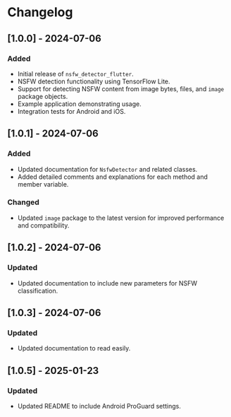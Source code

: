 # Changelog

## [1.0.0] - 2024-07-06
### Added
- Initial release of `nsfw_detector_flutter`.
- NSFW detection functionality using TensorFlow Lite.
- Support for detecting NSFW content from image bytes, files, and `image` package objects.
- Example application demonstrating usage.
- Integration tests for Android and iOS.

## [1.0.1] - 2024-07-06
### Added
- Updated documentation for `NsfwDetector` and related classes.
- Added detailed comments and explanations for each method and member variable.

### Changed
- Updated `image` package to the latest version for improved performance and compatibility.

## [1.0.2] - 2024-07-06
### Updated
- Updated documentation to include new parameters for NSFW classification.

## [1.0.3] - 2024-07-06
### Updated
- Updated documentation to read easily.

## [1.0.5] - 2025-01-23
### Updated
- Updated README to include Android ProGuard settings.
